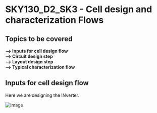 #  SKY130_D2_SK3 - Cell design and characterization Flows
##  Topics to be covered
**--> Inputs for cell design flow**   
**--> Circuit design step**  
**--> Layout design step**    
**--> Typical characterization flow**    


## Inputs for cell design flow

Here we are designing the INverter.

![image](https://github.com/Gayathri4801/NASSCOM-VSD-IAT/assets/163323618/c31b92e3-2fba-48aa-9c24-896c0a9ae60e)

